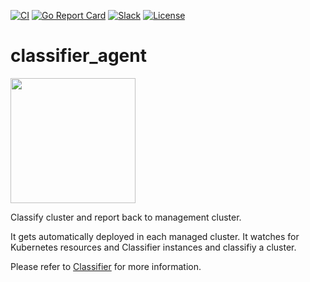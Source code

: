 [![CI](https://github.com/projectsveltos/classifier-agent/actions/workflows/main.yaml/badge.svg)](https://github.com/projectsveltos/classifier-agent/actions)
[![Go Report Card](https://goreportcard.com/badge/github.com/projectsveltos/classifier-agent)](https://goreportcard.com/report/github.com/projectsveltos/classifier-agent)
[![Slack](https://img.shields.io/badge/join%20slack-%23projectsveltos-brighteen)](https://join.slack.com/t/projectsveltos/shared_invite/zt-1hraownbr-W8NTs6LTimxLPB8Erj8Q6Q)
[![License](https://img.shields.io/badge/license-Apache-blue.svg)](LICENSE)

# classifier_agent

<img src="https://raw.githubusercontent.com/projectsveltos/classifier-agent/release-0.2/logos/logo.png" width="200">

Classify cluster and report back to management cluster.

It gets automatically deployed in each managed cluster.
It watches for Kubernetes resources and Classifier instances and classifiy a cluster.

Please refer to [Classifier](https://raw.githubusercontent.com/projectsveltos/classifier/dev/README.md?token=GHSAT0AAAAAABUNS7J54RY73FBFD5WXS3TGY3NOTBQ) for more information.